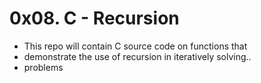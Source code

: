 # 0x08. C - Recursion
* This repo will contain C source code on functions that 
* demonstrate the use of recursion in iteratively solving..
* problems

